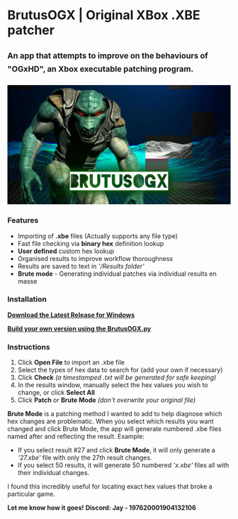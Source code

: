 # BrutusOGX | Original XBox .XBE patcher
## <sup>An app that attempts to improve on the behaviours of "OGxHD", an Xbox executable patching program.</sup>

![BrutusOGX](https://github.com/JayYardley/BrutusOGX/blob/main/image.jpg?raw=true)

### Features
+ Importing of **.xbe** files (Actually supports any file type)
+ Fast file checking via **binary hex** definition lookup
+ **User defined** custom hex lookup
+ Organised results to improve workflow thoroughness
+ Results are saved to text in *'/Results folder'*
+ **Brute mode** - Generating individual patches via individual results en masse

### Installation
**[Download the Latest Release for Windows](https://github.com/JayYardley/BrutusOGX/releases/download/v0.2/BrutusOGX.v0.2.zip)**

**[Build your own version using the BrutusOGX.py](https://github.com/JayYardley/BrutusOGX/blob/main/BrutusOGX.py)**

### Instructions
1. Click **Open File** to import an .xbe file
2. Select the types of hex data to search for (add your own if necessary)
3. Click **Check** *(a timestamped .txt will be generated for safe keeping)*
4. In the results window, manually select the hex values you wish to change, or click **Select All**
5. Click **Patch** or **Brute Mode** *(don't overwrite your original file)*

**Brute Mode** is a patching method I wanted to add to help diagnose which hex changes are problematic.
When you select which results you want changed and click Brute Mode, the app will generate numbered .xbe files named after and reflecting the result.
Example:
+ If you select result #27 and click **Brute Mode**, it will only generate a *'27.xbe'* file with only the 27th result changes.
+ If you select 50 results, it will generate 50 numbered *'x.xbe'* files all with their individual changes.

I found this incredibly useful for locating exact hex values that broke a particular game.

**Let me know how it goes!**
**Discord: Jay - 197620001904132106**
